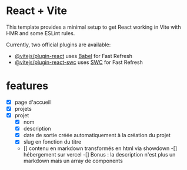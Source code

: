# React + Vite

This template provides a minimal setup to get React working in Vite with HMR and some ESLint rules.

Currently, two official plugins are available:

- [@vitejs/plugin-react](https://github.com/vitejs/vite-plugin-react/blob/main/packages/plugin-react/README.md) uses [Babel](https://babeljs.io/) for Fast Refresh
- [@vitejs/plugin-react-swc](https://github.com/vitejs/vite-plugin-react-swc) uses [SWC](https://swc.rs/) for Fast Refresh

# features

-[x] page d'accueil 
-[x] projets
-[x] projet
  - [x] nom
  - [x] description
  - [x] date de sortie créée automatiquement à la création du projet
  - [x] slug en fonction du titre
  - [] contenu en markdown transformés en html via showdown
-[] hébergement sur vercel
-[] Bonus : la description n'est plus un markdown mais un array de components

